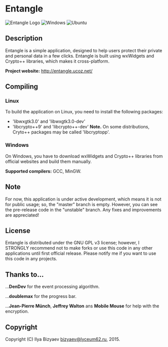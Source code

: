# Entangle
![Entangle Logo](http://entangle.ucoz.net/Ent2.png)
![Windows](http://entangle.ucoz.net/windows_screenshot.jpg) ![Ubuntu](http://entangle.ucoz.net/ubuntu_screenshot.png)
## Description
Entangle is a simple application, designed to help users protect their private and personal data in a few clicks.
Entangle is built using wxWidgets and Crypto++ libraries, which makes it cross-platform.

**Project website:** http://entangle.ucoz.net/
## Compiling
### Linux
To build the application on Linux, you need to install the following packages:
- 'libwxgtk3.0' and 'libwxgtk3.0-dev'
- 'libcrypto++9' and 'libcrypto++-dev'
**Note.** On some distributions, Cryto++ packages may be called 'libcryptopp'.

### Windows
On Windows, you have to download wxWidgets and Crypto++ libraries from official websites and build them manually.

**Supported compilers:** GCC, MinGW.

## Note
For now, this application is under active development, which means it is not for public usage; so, the "master" branch is empty. However, you can see the pre-release code in the "unstable" branch.
Any fixes and improvements are appreciated!
## License
Entangle is distributed under the GNU GPL v3 license; however, I STRONGLY recommend not to make forks or use this code in any other applications until first official release.
Please notify me if you want to use this code in any projects.
## Thanks to...
...**DenDev** for the event processing algorithm.

...**doublemax** for the progress bar.

...**Jean-Pierre Münch**, **Jeffrey Walton** ans **Mobile Mouse** for help with the encryption.
## Copyright
Copyright (C) Ilya Bizyaev <bizyaev@lyceum62.ru>, 2015.

